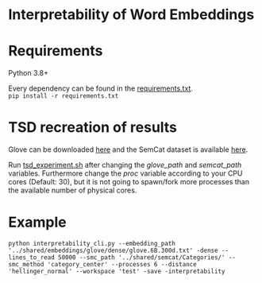 # Interpretability of Word Embeddings

# Requirements

Python 3.8+

Every dependency can be found in the [requirements.txt](requirements.txt).<br>
`pip install -r requirements.txt`

# TSD recreation of results
Glove can be downloaded [here](http://nlp.stanford.edu/data/glove.6B.zip) and the SemCat dataset is available [here](https://github.com/avaapm/SEMCATdataset2018).

Run [tsd_experiment.sh](experiments/tsd_expriments.sh) after changing the _glove_path_ and _semcat_path_ variables. Furthermore change the _proc_ variable according to your CPU cores (Default: 30), but it is not going to spawn/fork more processes than the available number of physical cores.

# Example
`python interpretability_cli.py --embedding_path '../shared/embeddings/glove/dense/glove.6B.300d.txt' -dense --lines_to_read 50000 --smc_path '../shared/semcat/Categories/' --smc_method 'category_center' --processes 6 --distance 'hellinger_normal' --workspace 'test' -save -interpretability`